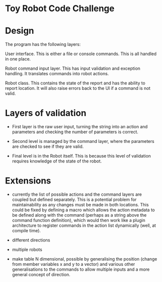 # Toy Robot Code Challenge

# Design

The program has the following layers:

User interface. This is either a file or console commands. This is all handled in one place.

Robot command input layer. This has input validation and exception handling. It translates commands into robot actions.

Robot class. This contains the state of the report and has the ability to report location. It will also raise errors back to the UI
if a command is not valid.


# Layers of validation

- First layer is the raw user input, turning the string into an action and parameters and checking the number of parameters is correct.

- Second level is managed by the command layer, where the parameters are checked to see if they are valid.

- Final level is in the Robot itself. This is because this level of validation requires knowledge of the state of the robot.


# Extensions

- currently the list of possible actions and the command layers are coupled but defined separately. This is a potential problem for maintainability as any changes must be made in both locations. This could be fixed by defining a macro which allows the action metadata
to be defined along with the command (perhaps as a string above the command function definition), which would then work like a plugin
architecture to register commands in the action list dynamically (well, at compile time).

- different directions
- multiple robots
- make table N dimensional, possible by generalising the position (change from member variables x and y to a vector) and various
other generalisations to the commands to allow multiple inputs and a more general concept of direction.
